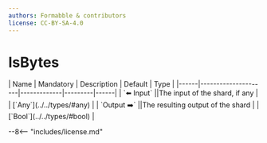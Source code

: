 ```yaml
---
authors: Formabble & contributors
license: CC-BY-SA-4.0
---
```



# IsBytes

<div class="sh-parameters" markdown="1">
| Name | Mandatory | Description | Default | Type |
|------|---------------------|-------------|---------|------|
| `⬅️ Input` ||The input of the shard, if any | | [`Any`](../../types/#any) |
| `Output ➡️` ||The resulting output of the shard | | [`Bool`](../../types/#bool) |

</div>



--8<-- "includes/license.md"

